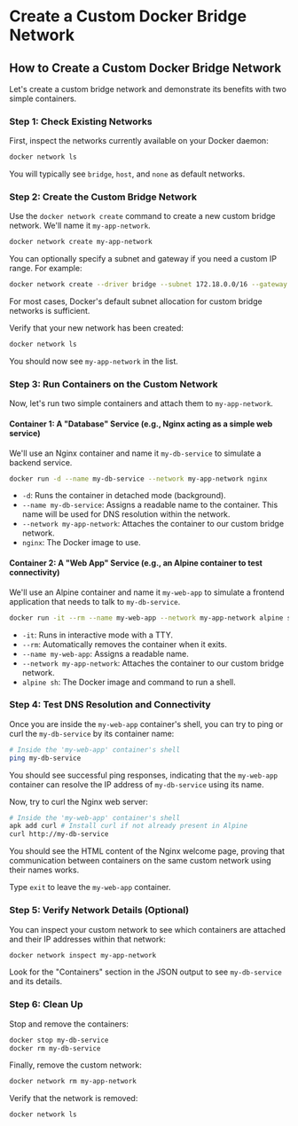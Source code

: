# Create a Custom Docker Bridge Network

## How to Create a Custom Docker Bridge Network

Let's create a custom bridge network and demonstrate its benefits with two simple containers.

### Step 1: Check Existing Networks

First, inspect the networks currently available on your Docker daemon:

```bash
docker network ls
```

You will typically see `bridge`, `host`, and `none` as default networks.

### Step 2: Create the Custom Bridge Network

Use the `docker network create` command to create a new custom bridge network. We'll name it `my-app-network`.

```bash
docker network create my-app-network
```

You can optionally specify a subnet and gateway if you need a custom IP range. For example:

```bash
docker network create --driver bridge --subnet 172.18.0.0/16 --gateway 172.18.0.1 my-custom-subnet-network
```

For most cases, Docker's default subnet allocation for custom bridge networks is sufficient.

Verify that your new network has been created:

```bash
docker network ls
```

You should now see `my-app-network` in the list.

### Step 3: Run Containers on the Custom Network

Now, let's run two simple containers and attach them to `my-app-network`.

#### Container 1: A "Database" Service (e.g., Nginx acting as a simple web service)

We'll use an Nginx container and name it `my-db-service` to simulate a backend service.

```bash
docker run -d --name my-db-service --network my-app-network nginx
```

* `-d`: Runs the container in detached mode (background).
* `--name my-db-service`: Assigns a readable name to the container. This name will be used for DNS resolution within the network.
* `--network my-app-network`: Attaches the container to our custom bridge network.
* `nginx`: The Docker image to use.

#### Container 2: A "Web App" Service (e.g., an Alpine container to test connectivity)

We'll use an Alpine container and name it `my-web-app` to simulate a frontend application that needs to talk to `my-db-service`.

```bash
docker run -it --rm --name my-web-app --network my-app-network alpine sh
```

* `-it`: Runs in interactive mode with a TTY.
* `--rm`: Automatically removes the container when it exits.
* `--name my-web-app`: Assigns a readable name.
* `--network my-app-network`: Attaches the container to our custom bridge network.
* `alpine sh`: The Docker image and command to run a shell.

### Step 4: Test DNS Resolution and Connectivity

Once you are inside the `my-web-app` container's shell, you can try to ping or curl the `my-db-service` by its container name:

```bash
# Inside the 'my-web-app' container's shell
ping my-db-service
```

You should see successful ping responses, indicating that the `my-web-app` container can resolve the IP address of `my-db-service` using its name.

Now, try to curl the Nginx web server:

```bash
# Inside the 'my-web-app' container's shell
apk add curl # Install curl if not already present in Alpine
curl http://my-db-service
```

You should see the HTML content of the Nginx welcome page, proving that communication between containers on the same custom network using their names works.

Type `exit` to leave the `my-web-app` container.

### Step 5: Verify Network Details (Optional)

You can inspect your custom network to see which containers are attached and their IP addresses within that network:

```bash
docker network inspect my-app-network
```

Look for the "Containers" section in the JSON output to see `my-db-service` and its details.

### Step 6: Clean Up

Stop and remove the containers:

```bash
docker stop my-db-service
docker rm my-db-service
```

Finally, remove the custom network:

```bash
docker network rm my-app-network
```

Verify that the network is removed:

```bash
docker network ls
```
